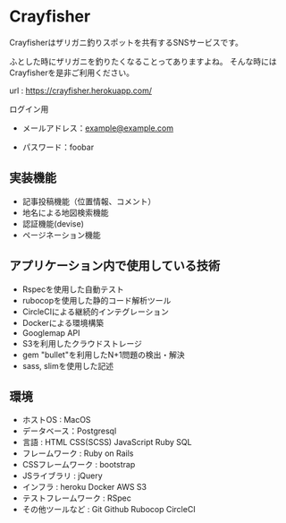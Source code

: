 
# Crayfisher

Crayfisherはザリガニ釣りスポットを共有するSNSサービスです。

ふとした時にザリガニを釣りたくなることってありますよね。
そんな時にはCrayfisherを是非ご利用ください。

url : https://crayfisher.herokuapp.com/ 

ログイン用

- メールアドレス：example@example.com

- パスワード：foobar

## 実装機能
* 記事投稿機能（位置情報、コメント）
* 地名による地図検索機能
* 認証機能(devise)
* ページネーション機能

## アプリケーション内で使用している技術
* Rspecを使用した自動テスト
* rubocopを使用した静的コード解析ツール
* CircleCIによる継続的インテグレーション
* Dockerによる環境構築
* Googlemap API
* S3を利用したクラウドストレージ
* gem "bullet"を利用したN+1問題の検出・解決
* sass, slimを使用した記述

## 環境
* ホストOS : MacOS
* データベース：Postgresql
* 言語 : HTML CSS(SCSS) JavaScript Ruby SQL
* フレームワーク : Ruby on Rails
* CSSフレームワーク : bootstrap
* JSライブラリ : jQuery
* インフラ : heroku Docker AWS S3
* テストフレームワーク : RSpec
* その他ツールなど : Git Github Rubocop CircleCI 

